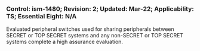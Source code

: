 ### Control: ism-1480; Revision: 2; Updated: Mar-22; Applicability: TS; Essential Eight: N/A
<p>Evaluated peripheral switches used for sharing peripherals between SECRET or TOP SECRET systems and any non-SECRET or TOP SECRET systems complete a high assurance evaluation.</p>
